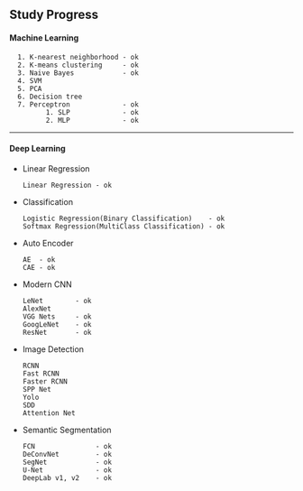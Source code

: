 ## Study Progress

#### Machine Learning


      1. K-nearest neighborhood - ok
      2. K-means clustering     - ok
      3. Naive Bayes            - ok
      4. SVM
      5. PCA
      6. Decision tree
      7. Perceptron             - ok      
             1. SLP             - ok
             2. MLP             - ok

---

#### Deep Learning 

- Linear Regression 

      Linear Regression - ok

- Classification

      Logistic Regression(Binary Classification)    - ok
      Softmax Regression(MultiClass Classification) - ok

- Auto Encoder

      AE  - ok
      CAE - ok

- Modern CNN

      LeNet        - ok
      AlexNet 
      VGG Nets     - ok
      GoogLeNet    - ok
      ResNet       - ok

- Image Detection

      RCNN
      Fast RCNN
      Faster RCNN
      SPP Net
      Yolo
      SDD
      Attention Net

- Semantic Segmentation

      FCN               - ok
      DeConvNet         - ok
      SegNet            - ok     
      U-Net             - ok
      DeepLab v1, v2    - ok
      


